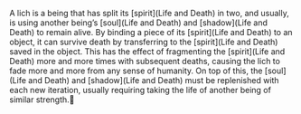 A lich is a being that has split its [spirit](Life and Death) in two, and usually, is using another being’s [soul](Life and Death) and [shadow](Life and Death) to remain alive. By binding a piece of its [spirit](Life and Death) to an object, it can survive death by transferring to the [spirit](Life and Death) saved in the object. This has the effect of fragmenting the [spirit](Life and Death) more and more times with subsequent deaths, causing the lich to fade more and more from any sense of humanity. On top of this, the [soul](Life and Death) and [shadow](Life and Death) must be replenished with each new iteration, usually requiring taking the life of another being of similar strength.
